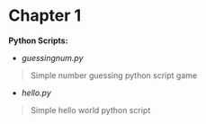 Chapter 1
=
**Python Scripts:**
- *guessingnum.py*
>Simple number guessing python script game
- *hello.py*
>Simple hello world python script
